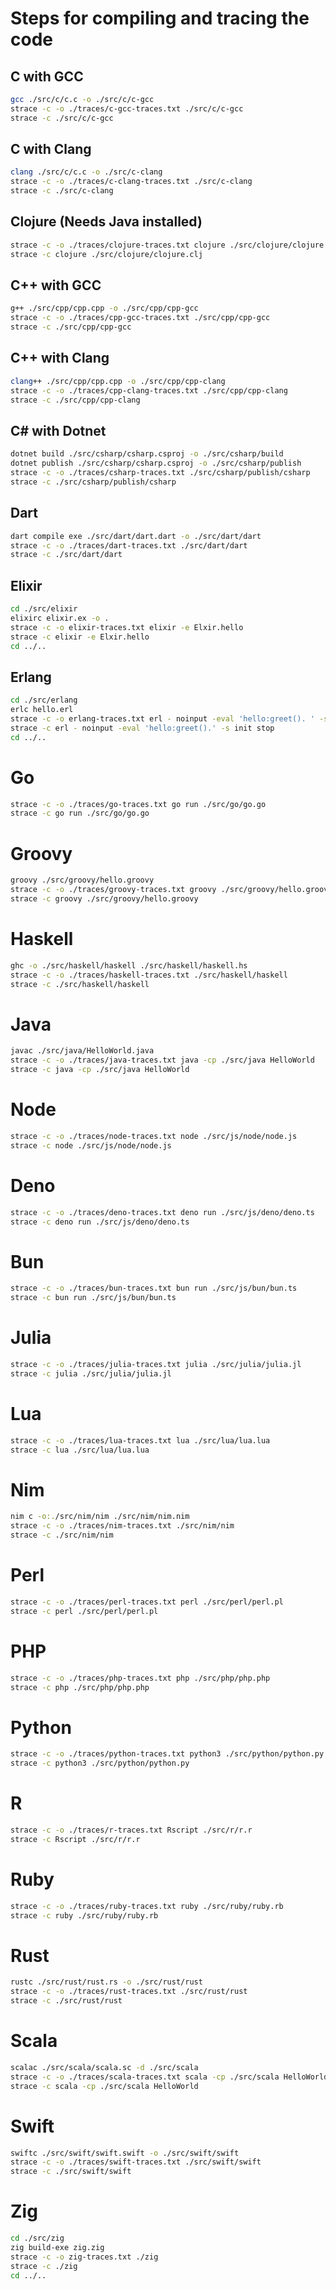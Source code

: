# Steps for compiling and tracing the code

## C with GCC
    
```bash
gcc ./src/c/c.c -o ./src/c/c-gcc
strace -c -o ./traces/c-gcc-traces.txt ./src/c/c-gcc
strace -c ./src/c/c-gcc
```

## C with Clang

```bash
clang ./src/c/c.c -o ./src/c-clang
strace -c -o ./traces/c-clang-traces.txt ./src/c-clang
strace -c ./src/c-clang
```

## Clojure (Needs Java installed)

```bash
strace -c -o ./traces/clojure-traces.txt clojure ./src/clojure/clojure.clj
strace -c clojure ./src/clojure/clojure.clj
```

## C++ with GCC

```bash
g++ ./src/cpp/cpp.cpp -o ./src/cpp/cpp-gcc
strace -c -o ./traces/cpp-gcc-traces.txt ./src/cpp/cpp-gcc
strace -c ./src/cpp/cpp-gcc
```

## C++ with Clang

```bash
clang++ ./src/cpp/cpp.cpp -o ./src/cpp/cpp-clang
strace -c -o ./traces/cpp-clang-traces.txt ./src/cpp/cpp-clang
strace -c ./src/cpp/cpp-clang
```

## C# with Dotnet
    
```bash
dotnet build ./src/csharp/csharp.csproj -o ./src/csharp/build
dotnet publish ./src/csharp/csharp.csproj -o ./src/csharp/publish
strace -c -o ./traces/csharp-traces.txt ./src/csharp/publish/csharp
strace -c ./src/csharp/publish/csharp
```

## Dart
```bash
dart compile exe ./src/dart/dart.dart -o ./src/dart/dart
strace -c -o ./traces/dart-traces.txt ./src/dart/dart
strace -c ./src/dart/dart
```

## Elixir
```bash
cd ./src/elixir
elixirc elixir.ex -o .
strace -c -o elixir-traces.txt elixir -e Elxir.hello
strace -c elixir -e Elxir.hello
cd ../..
```

## Erlang
```bash
cd ./src/erlang
erlc hello.erl
strace -c -o erlang-traces.txt erl - noinput -eval 'hello:greet(). ' -s init stop
strace -c erl - noinput -eval 'hello:greet().' -s init stop
cd ../..
``` 

# Go
```bash
strace -c -o ./traces/go-traces.txt go run ./src/go/go.go
strace -c go run ./src/go/go.go
```

# Groovy
```bash
groovy ./src/groovy/hello.groovy
strace -c -o ./traces/groovy-traces.txt groovy ./src/groovy/hello.groovy
strace -c groovy ./src/groovy/hello.groovy
```

# Haskell
```bash
ghc -o ./src/haskell/haskell ./src/haskell/haskell.hs
strace -c -o ./traces/haskell-traces.txt ./src/haskell/haskell
strace -c ./src/haskell/haskell
```

# Java
```bash
javac ./src/java/HelloWorld.java
strace -c -o ./traces/java-traces.txt java -cp ./src/java HelloWorld
strace -c java -cp ./src/java HelloWorld
```

# Node
```bash
strace -c -o ./traces/node-traces.txt node ./src/js/node/node.js
strace -c node ./src/js/node/node.js
```

# Deno
```bash
strace -c -o ./traces/deno-traces.txt deno run ./src/js/deno/deno.ts
strace -c deno run ./src/js/deno/deno.ts
```

# Bun
```bash
strace -c -o ./traces/bun-traces.txt bun run ./src/js/bun/bun.ts
strace -c bun run ./src/js/bun/bun.ts
```

# Julia
```bash
strace -c -o ./traces/julia-traces.txt julia ./src/julia/julia.jl
strace -c julia ./src/julia/julia.jl
```

# Lua
```bash
strace -c -o ./traces/lua-traces.txt lua ./src/lua/lua.lua
strace -c lua ./src/lua/lua.lua
```

# Nim
```bash
nim c -o:./src/nim/nim ./src/nim/nim.nim
strace -c -o ./traces/nim-traces.txt ./src/nim/nim
strace -c ./src/nim/nim
```

# Perl
```bash
strace -c -o ./traces/perl-traces.txt perl ./src/perl/perl.pl
strace -c perl ./src/perl/perl.pl
```

# PHP
```bash
strace -c -o ./traces/php-traces.txt php ./src/php/php.php
strace -c php ./src/php/php.php
```

# Python
```bash
strace -c -o ./traces/python-traces.txt python3 ./src/python/python.py
strace -c python3 ./src/python/python.py
```
# R
```bash
strace -c -o ./traces/r-traces.txt Rscript ./src/r/r.r
strace -c Rscript ./src/r/r.r
```

# Ruby
```bash
strace -c -o ./traces/ruby-traces.txt ruby ./src/ruby/ruby.rb
strace -c ruby ./src/ruby/ruby.rb
```

# Rust
```bash
rustc ./src/rust/rust.rs -o ./src/rust/rust
strace -c -o ./traces/rust-traces.txt ./src/rust/rust
strace -c ./src/rust/rust
```

# Scala
```bash
scalac ./src/scala/scala.sc -d ./src/scala
strace -c -o ./traces/scala-traces.txt scala -cp ./src/scala HelloWorld
strace -c scala -cp ./src/scala HelloWorld
```

# Swift
```bash
swiftc ./src/swift/swift.swift -o ./src/swift/swift
strace -c -o ./traces/swift-traces.txt ./src/swift/swift
strace -c ./src/swift/swift
```
# Zig
```bash
cd ./src/zig
zig build-exe zig.zig
strace -c -o zig-traces.txt ./zig
strace -c ./zig
cd ../..
```